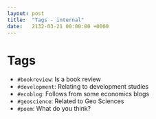 ```yaml
---
layout: post
title:  "Tags - internal"
date:   2132-03-21 00:00:00 +0000
---
```

# Tags

- `#bookreview`: Is a book review
- `#development`: Relating to development studies
- `#ecoblog`: Follows from some economics blogs
- `#geoscience`: Related to Geo Sciences
- `#poem`: What do you think?